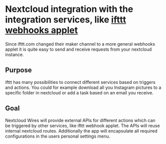 # Nextcloud integration with the integration services, like [ifttt webhooks applet](https://ifttt.com/maker_webhooks)
Since ifttt.com changed their maker channel to a more general webhooks applet it is quite easy to send and receive requests from your nextcloud instance.

## Purpose
ifttt has many possibilities to connect different services based on triggers and actions. You could for example download all you Instagram pictures to a specific folder in nextcloud or add a task based on an email you receive.

## Goal
Nextcloud Wires will provide external APIs for different actions which can be triggered by other services, like ifttt webhook applet. The APIs will reuse internal nextcloud routes. Additionally the app will encapsulate all required configurations in the users personal settings menu.
